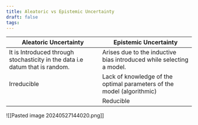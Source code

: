 ```yaml
---
title: Aleatoric vs Epistemic Uncertainty
draft: false
tags:
---
```

  

| Aleatoric Uncertainty                                                        | Epistemic Uncertainty                                                  |
| ---------------------------------------------------------------------------- | ---------------------------------------------------------------------- |
| It is Introduced through stochasticity in the data i.e datum that is random. | Arises due to the inductive bias introduced while selecting a model.   |
| Irreducible                                                                  | Lack of knowledge of the optimal parameters of the model (algorithmic) |
|                                                                              | Reducible                                                              |

![[Pasted image 20240527144020.png]]




